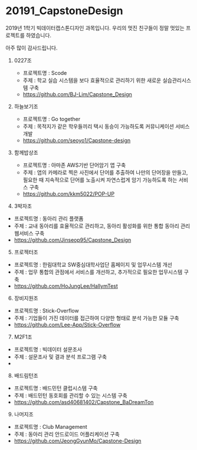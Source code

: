 # 20191_CapstoneDesign
2019년 1학기 빅데이터캡스톤디자인 과목입니다.
우리의 멋진 친구들이 정말 멋있는 프로젝트를 하였습니다.

아주 많이 감사드립니다.

1. 0227조
   * 프로젝트명 : Scode
   * 주제 : 학교 실습 시스템을 보다 효율적으로 관리하기 위한 새로운 실습관리시스템 구축
   * https://github.com/BJ-Lim/Capstone_Design

2. 하늘보기조
   * 프로젝트명 : Go together
   * 주제 : 목적지가 같은 학우들끼리 택시 동승이 가능하도록 커뮤니케이션 서비스 개발
   * https://github.com/seoyo1/Capstone-design

3. 함께밥상조
   * 프로젝트명 : 아마존 AWS기반 단어암기 앱 구축
   * 주제 : 앱의 카메라로 찍은 사진에서 단어를 추출하여 나만의 단어장을 만들고, 
     필요한 때 지속적으로 단어를 노출시켜 자연스럽게 암기 가능하도록 하는 서비스 구축 
   * https://github.com/kkm5022/POP-UP
 
 4. 3박자조
   * 프로젝트명 : 동아리 관리 플랫폼
   * 주제 : 교내 동아리를 효율적으로 관리하고, 동아리 활성화를 위한 통합 동아리 관리 웹서비스 구축 
   * https://github.com/Jinseop95/Capstone_Design
   
 5. 프로젝터조
   * 프로젝트명 : 한림대학교 SW중심대학사업단 홈페이지 및 업무시스템 개선
   * 주제 : 업무 통합의 관점에서 서비스를 개선하고, 추가적으로 필요한 업무시스템 구축
   * https://github.com/HoJungLee/HallymTest

 6. 장비지원조
   * 프로젝트명 : Stick-Overflow
   * 주제 : 기업들이 가진 데이터를 접근하여 다양한 형태로 분석 가능한 모듈 구축
   * https://github.com/Lee-App/Stick-Overflow
   
 7. M2F1조
   * 프로젝트명 : 빅데이터 설문조사
   * 주제 : 설문조사 및 결과 분석 프로그램 구축
   * 
   
 8. 배드림턴조
   * 프로젝트명 : 배드민턴 클럽시스템 구축
   * 주제 : 배드민턴 동호회를 관리할 수 있는 시스템 구축
   * https://github.com/asd40681402/Capstone_BaDreamTon
   
 9. 나머지조
   * 프로젝트명 : Club Management
   * 주제 : 동아리 관리 안드로이드 어플리케이션 구축
   * https://github.com/JeongGyunMo/Capstone-Design
    
